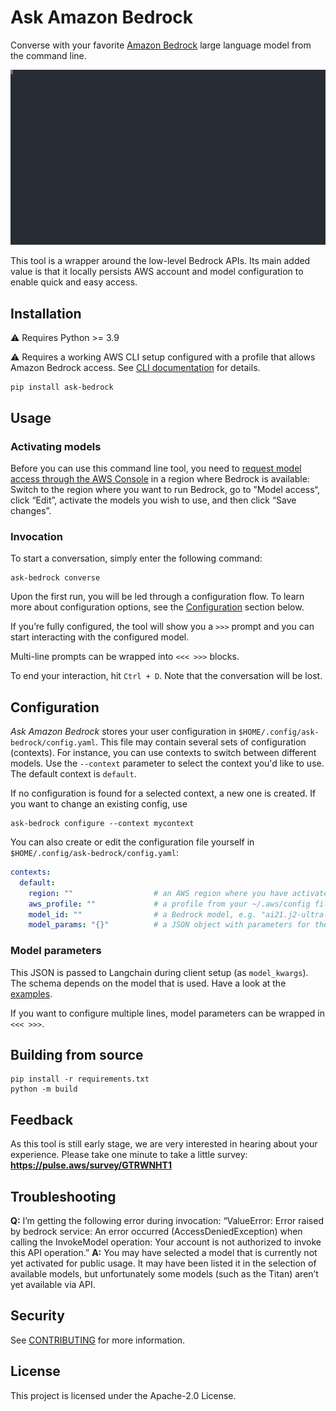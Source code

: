 # Ask Amazon Bedrock

Converse with your favorite [Amazon Bedrock](https://aws.amazon.com/bedrock/) large language model from the command line.

<p>
  <img width="1000" src="README.svg">
</p>

This tool is a wrapper around the low-level Bedrock APIs. Its main added value is that it locally persists AWS account and model configuration to enable quick and easy access.

## Installation

⚠️ Requires Python >= 3.9

⚠️ Requires a working AWS CLI setup configured with a profile that allows Amazon Bedrock access. See [CLI documentation](https://docs.aws.amazon.com/cli/latest/userguide/cli-configure-files.html) for details.

```shell
pip install ask-bedrock
```

## Usage

### Activating models

Before you can use this command line tool, you need to [request model access through the AWS Console](https://console.aws.amazon.com/bedrock/home#/modelaccess) in a region where Bedrock is available: Switch to the region where you want to run Bedrock, go to ”Model access“, click “Edit”, activate the models you wish to use, and then click “Save changes”.

### Invocation

To start a conversation, simply enter the following command:

```shell
ask-bedrock converse
```

Upon the first run, you will be led through a configuration flow. To learn more about configuration options, see the [Configuration](#configuration) section below.

If you’re fully configured, the tool will show you a `>>>` prompt and you can start interacting with the configured model.

Multi-line prompts can be wrapped into `<<< >>>` blocks.

To end your interaction, hit `Ctrl + D`. Note that the conversation will be lost.

## Configuration

*Ask Amazon Bedrock* stores your user configuration in `$HOME/.config/ask-bedrock/config.yaml`. This file may contain several sets of configuration (contexts). For instance, you can use contexts to switch between different models. Use the `--context` parameter to select the context you'd like to use. The default context is `default`.

If no configuration is found for a selected context, a new one is created. If you want to change an existing config, use

```shell
ask-bedrock configure --context mycontext
```

You can also create or edit the configuration file yourself in `$HOME/.config/ask-bedrock/config.yaml`:

```yaml
contexts:
  default:
    region: ""                  # an AWS region where you have activated Bedrock
    aws_profile: ""             # a profile from your ~/.aws/config file
    model_id: ""                # a Bedrock model, e.g. "ai21.j2-ultra-v1"
    model_params: "{}"          # a JSON object with parameters for the selected model
```

### Model parameters

This JSON is passed to Langchain during client setup (as `model_kwargs`). The schema depends on the model that is used. Have a look at the [examples](model_params_examples.md).

If you want to configure multiple lines, model parameters can be wrapped in `<<< >>>`.

## Building from source

```
pip install -r requirements.txt
python -m build
```

## Feedback

As this tool is still early stage, we are very interested in hearing about your experience. Please take one minute to take a little survey: **https://pulse.aws/survey/GTRWNHT1**


## Troubleshooting

**Q:** I’m getting the following error during invocation: “ValueError: Error raised by bedrock service: An error occurred (AccessDeniedException) when calling the InvokeModel operation: Your account is not authorized to invoke this API operation.”
**A:** You may have selected a model that is currently not yet activated for public usage. It may have been listed it in the selection of available models, but unfortunately some models (such as the Titan) aren’t yet available via API.

## Security

See [CONTRIBUTING](CONTRIBUTING.md#security-issue-notifications) for more information.

## License

This project is licensed under the Apache-2.0 License.

